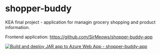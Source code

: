 # shopper-buddy
KEA final project - application for managin grocery shopping and product information.

Frontend application: https://github.com/SirMeows/shopper-buddy-app

[![Build and deploy JAR app to Azure Web App - shopper-buddy-app](https://github.com/SirMeows/shopper-buddy/actions/workflows/main_shopper-buddy-app.yml/badge.svg)](https://github.com/SirMeows/shopper-buddy/actions/workflows/main_shopper-buddy-app.yml)
